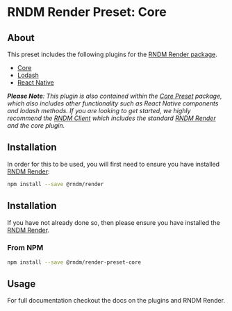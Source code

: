 # RNDM Render Preset: Core

## About

This preset includes the following plugins for the [RNDM Render package](https://github.com/rndm-com/rndm-render).

- [Core](https://github.com/rndm-com/rndm-render-plugin-core)
- [Lodash](https://github.com/rndm-com/rndm-render-plugin-lodash)
- [React Native](https://github.com/rndm-com/rndm-render-plugin-react-native)

_**Please Note**: This plugin is also contained within the [Core Preset](https://github.com/rndm-com/rndm-render-preset-core) package, which also includes other functionality such as React Native components and lodash methods. If you are looking to get started, we highly recommend the [RNDM Client](https://github.com/rndm-com/rndm-client) which includes the standard [RNDM Render](https://github.com/rndm-com/rndm-render) and the core plugin._

## Installation

In order for this to be used, you will first need to ensure you have installed [RNDM Render](https://github.com/rndm-com/rndm-render):

```sh
npm install --save @rndm/render
```

## Installation

If you have not already done so, then please ensure you have installed the [RNDM Render](https://github.com/rndm-com/rndm-render).

### From NPM

```sh
npm install --save @rndm/render-preset-core
```

## Usage

For full documentation checkout the docs on the plugins and RNDM Render.
